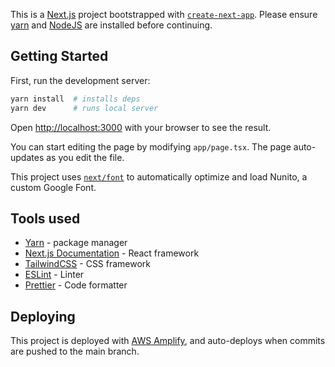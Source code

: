 This is a [Next.js](https://nextjs.org/) project bootstrapped with [`create-next-app`](https://github.com/vercel/next.js/tree/canary/packages/create-next-app). Please ensure [yarn](https://yarnpkg.com/) and [NodeJS](https://nodejs.org/en) are installed before continuing.

## Getting Started

First, run the development server:

```bash
yarn install  # installs deps
yarn dev      # runs local server
```

Open [http://localhost:3000](http://localhost:3000) with your browser to see the result.

You can start editing the page by modifying `app/page.tsx`. The page auto-updates as you edit the file.

This project uses [`next/font`](https://nextjs.org/docs/basic-features/font-optimization) to automatically optimize and load Nunito, a custom Google Font.

## Tools used

- [Yarn](https://yarnpkg.com/) - package manager
- [Next.js Documentation](https://nextjs.org/) - React framework
- [TailwindCSS](https://tailwindcss.com/) - CSS framework
- [ESLint](https://eslint.org/) - Linter
- [Prettier](https://prettier.io/) - Code formatter

## Deploying

This project is deployed with [AWS Amplify](https://aws.amazon.com/amplify/), and auto-deploys when commits are pushed to the main branch.
